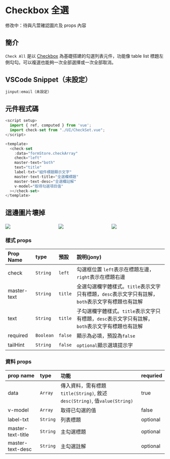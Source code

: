 # Checkbox 全選 <Badge type="info" text="複合元件" />

修改中：待與凡萱確認圖片及 props 內容

## 簡介

`Check All` 是以 [Checkbox](../basic/checkbox.md) 為基礎搭建的勾選列表元件，功能像 table list 標題左側勾勾。可以複選也能夠一次全部選擇或一次全部取消。 

## VSCode Snippet（未設定）

```md
jinput:email（未設定）
```

## 元件程式碼

```javascript
<script setup>
  import { ref, computed } from 'vue';
  import check-set from "./UI/CheckSet.vue";
</script>

<template>
  <check-set
    :data="formStore.checkArray"
    check="left" 
    master-text="both" 
    text="title"
    label-txt="組件標題顯示文字"
    master-text-title="全選欄標題"
    master-text-desc="全選欄註解"
    v-model="取得勾選項目值"
  ></check-set>
</template>
```

## 這邊圖片壞掉

<div style="display: flex; margin-top: 22px;">
  <div style="flex: 1;">
    <img src="../../.vuepress/public/images/checkall_1.png">
  </div>
  <div style="flex: 1;">
    <img src="../../.vuepress/public/images/checkall_2.png">
  </div>
  <div style="flex: 1;">
    <img src="../../.vuepress/public/images/checkall_3.png">
  </div>
</div>

### 樣式 props

| Prop Name   | type   | 預設  | 說明(jony)                                             | 
| :---------- | :----- | :---- | :----------------------------------------------------- | 
| check       | `String` | `left`  | 勾選框位置 `left`表示在標題左邊，`right`表示在標題右邊 | 
| master-text | `String` | `title` | 全選勾選欄字體樣式。`title`表示文字只有標題，`desc`表示文字只有註解，`both`表示文字有標題也有註解  | 
| text        | `String` | `title` | 子勾選欄字體樣式。`title`表示文字只有標題，`desc`表示文字只有註解，`both`表示文字有標題也有註解 |
| required  | `Boolean` | `false` | 顯示為必填，預設為`false`             | 
| tailHint  | `String` | `false` |  `optional`顯示選填提示字            | 


### 資料 props

| prop name | type    | 功能                                                           |requried |
| :-------- | :------ | :------------------------------------------------------------- | :----- |
| data      | `Array`   | 傳入資料，需有標題`title(String)`, 敘述`desc(String)`, 值`value(String)` | true |
| v-model | `Array`  | 取得已勾選的值                                                      | false |
| label-txt | `String`  | 列表標題                                                        | optional |
|  master-text-title | `String`  | 主勾選標題                                             | optional |
|  master-text-desc | `String`  | 主勾選註解                                              | optional |

